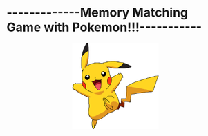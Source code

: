 # -------------Memory Matching Game with Pokemon!!!----------- 
<div align="center">
<img src="https://github.com/phuclinh9802/memory-matching-game/blob/main/src/pika.png" width="200" height="200">
                                                                                                               </div>                                                                                                             
